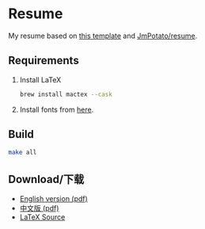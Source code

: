 # Resume

My resume based on [this template](https://github.com/billryan/resume) and [JmPotato/resume](https://github.com/JmPotato/resume).

## Requirements

1. Install LaTeX

    ```bash
    brew install mactex --cask
    ```

2. Install fonts from [here](https://github.com/adobe-fonts/source-han-sans/tree/release).

## Build

```bash
make all
```

## Download/下载

- [English version (pdf)](./resume.pdf)
- [中文版 (pdf)](./resume-zh.pdf)
- [LaTeX Source](./resume.tex)
